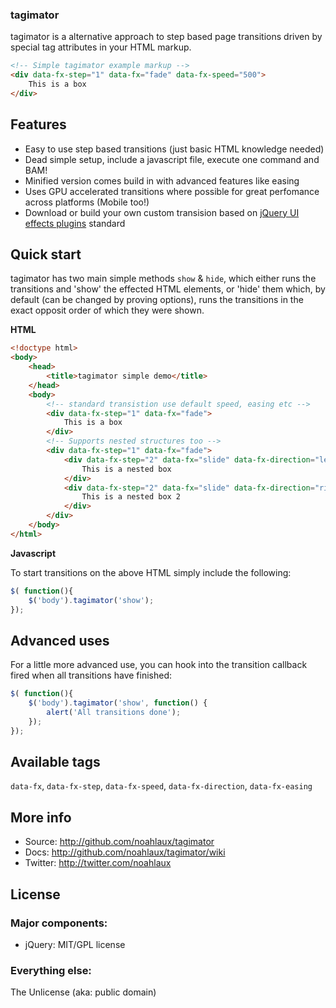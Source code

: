 ### tagimator

tagimator is a alternative approach to step based page transitions driven by special tag attributes in your HTML markup.

```html
<!-- Simple tagimator example markup -->
<div data-fx-step="1" data-fx="fade" data-fx-speed="500">
	This is a box
</div>
```

## Features

* Easy to use step based transitions (just basic HTML knowledge needed)
* Dead simple setup, include a javascript file, execute one command and BAM!
* Minified version comes build in with advanced features like easing
* Uses GPU accelerated transitions where possible for great perfomance across platforms (Mobile too!)
* Download or build your own custom transision based on [jQuery UI effects plugins](http://jqueryui.com/demos/effect/) standard

## Quick start

tagimator has two main simple methods ```show``` & ```hide```, which either runs the transitions and 'show' the effected HTML elements, or 'hide' them which, by default (can be changed by proving options), runs the transitions in the exact opposit order of which they were shown.

**HTML**

```html
<!doctype html>
<body>
	<head>
		<title>tagimator simple demo</title>
	</head>
	<body>
		<!-- standard transistion use default speed, easing etc -->
		<div data-fx-step="1" data-fx="fade">
			This is a box
		</div>
		<!-- Supports nested structures too -->
		<div data-fx-step="1" data-fx="fade">
			<div data-fx-step="2" data-fx="slide" data-fx-direction="left" data-fx-speed="2000">
				This is a nested box
			</div>
			<div data-fx-step="2" data-fx="slide" data-fx-direction="right" data-fx-speed="2000">
				This is a nested box 2
			</div>
		</div>
	</body>
</html>
```

**Javascript**

To start transitions on the above HTML simply include the following:

```javascript
$( function(){
	$('body').tagimator('show');
});
```

## Advanced uses

For a little more advanced use, you can hook into the transition callback fired when all transitions have finished:

```javascript
$( function(){
	$('body').tagimator('show', function() {
		alert('All transitions done');
	});
});
```

## Available tags

```data-fx```, ```data-fx-step```, ```data-fx-speed```, ```data-fx-direction```, ```data-fx-easing```

## More info

* Source: http://github.com/noahlaux/tagimator
* Docs: http://github.com/noahlaux/tagimator/wiki
* Twitter: http://twitter.com/noahlaux

## License

### Major components:

* jQuery: MIT/GPL license

### Everything else:

The Unlicense (aka: public domain)